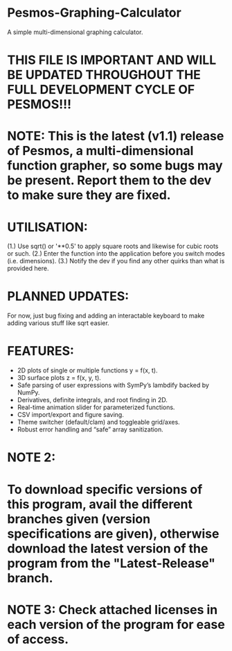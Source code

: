 # Pesmos-Graphing-Calculator #
A simple multi-dimensional graphing calculator. 


# THIS FILE IS IMPORTANT AND WILL BE UPDATED THROUGHOUT THE FULL DEVELOPMENT CYCLE OF PESMOS!!! #


# NOTE: This is the latest (v1.1) release of Pesmos, a multi-dimensional function grapher, so some bugs may be present. Report them to the dev to make sure they are fixed. #


# UTILISATION: #
(1.) Use sqrt() or '**0.5'  to apply square roots and likewise for cubic roots or such. 
(2.) Enter the function into the application before you switch modes (i.e. dimensions). 
(3.) Notify the dev if you find any other quirks than what is provided here.


# PLANNED UPDATES: #
For now, just bug fixing and adding an interactable keyboard to make adding various stuff like sqrt easier. 


# FEATURES: #
- 2D plots of single or multiple functions y = f(x, t).
- 3D surface plots z = f(x, y, t).
- Safe parsing of user expressions with SymPy’s lambdify backed by NumPy.
- Derivatives, definite integrals, and root finding in 2D.
- Real-time animation slider for parameterized functions.
- CSV import/export and figure saving.
- Theme switcher (default/clam) and toggleable grid/axes.
- Robust error handling and “safe” array sanitization.


# NOTE 2: #
# To download specific versions of this program, avail the different branches given (version specifications are given), otherwise download the latest version of the program from the "Latest-Release" branch. #


# NOTE 3: Check attached licenses in each version of the program for ease of access. #
